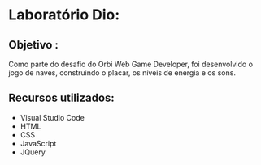 #	Laboratório Dio:  

## Objetivo :

Como parte do desafio do Orbi Web Game Developer, foi desenvolvido o  jogo de naves, construindo o placar, os níveis de energia e os sons.

##	Recursos utilizados:
- Visual Studio Code
- HTML
- CSS
- JavaScript
- JQuery
